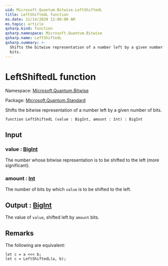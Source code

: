 ```yaml
---
uid: Microsoft.Quantum.Bitwise.LeftShiftedL
title: LeftShiftedL function
ms.date: 11/14/2020 12:00:00 AM
ms.topic: article
qsharp.kind: function
qsharp.namespace: Microsoft.Quantum.Bitwise
qsharp.name: LeftShiftedL
qsharp.summary: >-
  Shifts the bitwise representation of a number left by a given number of
  bits.
---
```


# LeftShiftedL function

Namespace: [Microsoft.Quantum.Bitwise](xref:Microsoft.Quantum.Bitwise)

Package: [Microsoft.Quantum.Standard](https://nuget.org/packages/Microsoft.Quantum.Standard)


Shifts the bitwise representation of a number left by a given number ofbits.

```qsharp
function LeftShiftedL (value : BigInt, amount : Int) : BigInt
```


## Input

### value : [BigInt](xref:microsoft.quantum.lang-ref.bigint)

The number whose bitwise representation is to be shifted to the left(more significant).


### amount : [Int](xref:microsoft.quantum.lang-ref.int)

The number of bits by which `value` is to be shifted to the left.



## Output : [BigInt](xref:microsoft.quantum.lang-ref.bigint)

The value of `value`, shifted left by `amount` bits.

## Remarks

The following are equivalent:```Q#let c = a <<< b;let c = LeftShiftedL(a, b);```